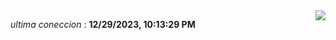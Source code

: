

<div style="display: flex; justify-content: space-between;">
 <p align="right"><i>ultima coneccion</i> : <b>12/29/2023, 10:13:29 PM</b></p> 
 <img src="https://img.shields.io/badge/GitHub%20Action%20Status-Online-brightgreen?style=flat&logo=githubactions&logoColor=%23ffffff&labelColor=%23181717&color=%232088FF" />
</div>



